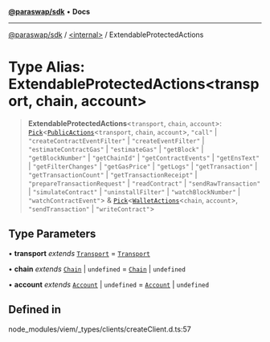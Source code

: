 [**@paraswap/sdk**](../../README.md) • **Docs**

***

[@paraswap/sdk](../../globals.md) / [\<internal\>](../README.md) / ExtendableProtectedActions

# Type Alias: ExtendableProtectedActions\<transport, chain, account\>

> **ExtendableProtectedActions**\<`transport`, `chain`, `account`\>: [`Pick`](Pick.md)\<[`PublicActions`](PublicActions.md)\<`transport`, `chain`, `account`\>, `"call"` \| `"createContractEventFilter"` \| `"createEventFilter"` \| `"estimateContractGas"` \| `"estimateGas"` \| `"getBlock"` \| `"getBlockNumber"` \| `"getChainId"` \| `"getContractEvents"` \| `"getEnsText"` \| `"getFilterChanges"` \| `"getGasPrice"` \| `"getLogs"` \| `"getTransaction"` \| `"getTransactionCount"` \| `"getTransactionReceipt"` \| `"prepareTransactionRequest"` \| `"readContract"` \| `"sendRawTransaction"` \| `"simulateContract"` \| `"uninstallFilter"` \| `"watchBlockNumber"` \| `"watchContractEvent"`\> & [`Pick`](Pick.md)\<[`WalletActions`](WalletActions.md)\<`chain`, `account`\>, `"sendTransaction"` \| `"writeContract"`\>

## Type Parameters

• **transport** *extends* [`Transport`](Transport.md) = [`Transport`](Transport.md)

• **chain** *extends* [`Chain`](Chain.md) \| `undefined` = [`Chain`](Chain.md) \| `undefined`

• **account** *extends* [`Account`](Account.md) \| `undefined` = [`Account`](Account.md) \| `undefined`

## Defined in

node\_modules/viem/\_types/clients/createClient.d.ts:57
